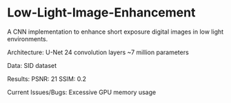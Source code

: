 # Low-Light-Image-Enhancement
A CNN implementation to enhance short exposure digital images in low light environments.

Architecture: U-Net
  24 convolution layers
  ~7 million parameters
  
Data: SID dataset

Results: 
  PSNR: 21
  SSIM: 0.2

Current Issues/Bugs: Excessive GPU memory usage

